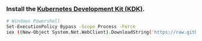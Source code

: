### Install the [Kubernetes Development Kit (KDK)](https://github.com/cisco-sso/kdk).


```bash
# Windows Powershell
Set-ExecutionPolicy Bypass -Scope Process -Force
iex ((New-Object System.Net.WebClient).DownloadString('https://raw.githubusercontent.com/cisco-sso/kdk/master/files/install.ps1'))
```
